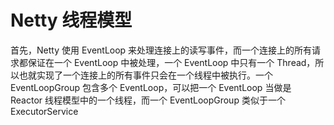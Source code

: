 # Netty 线程模型

首先，Netty 使用 EventLoop 来处理连接上的读写事件，而一个连接上的所有请求都保证在一个 EventLoop 中被处理，一个 EventLoop 中只有一个 Thread，所以也就实现了一个连接上的所有事件只会在一个线程中被执行。一个 EventLoopGroup 包含多个 EventLoop，可以把一个 EventLoop 当做是 Reactor 线程模型中的一个线程，而一个 EventLoopGroup 类似于一个 ExecutorService